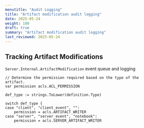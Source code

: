 ```yaml
---
menutitle: "Audit Logging"
title: "Artifact modification audit logging"
date: 2025-05-24
weight: 100
draft: true
summary: "Artifact modification audit logging"
last_reviewed: 2025-05-24
---
```


## Tracking Artifact Modifications

`Server.Internal.ArtifactModification` event queue and logging


```
// Determine the permission required based on the type of the artifact.
var permission acls.ACL_PERMISSION

def_type := strings.ToLower(definition.Type)

switch def_type {
case "client", "client_event", "":
    permission = acls.ARTIFACT_WRITER
case "server", "server_event", "notebook":
    permission = acls.SERVER_ARTIFACT_WRITER
```
